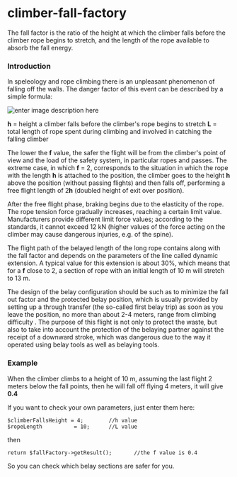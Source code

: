 
# climber-fall-factory
The fall factor is the ratio of the height at which the climber falls before the climber rope begins to stretch, and the length of the rope available to absorb the fall energy.

### Introduction
In speleology and rope climbing there is an unpleasant phenomenon of falling off the walls.
The danger factor of this event can be described by a simple formula:

![enter image description here](https://wikimedia.org/api/rest_v1/media/math/render/svg/e62e52d9c453a05e0ecfa84cf6cca1a9cc82ad0a)

**h** =  height a climber falls before the climber's rope begins to stretch
**L** = total length of rope spent during climbing and involved in catching the falling climber

The lower the **f** value, the safer the flight will be from the climber's point of view and the load of the safety system, in particular ropes and passes. The extreme case, in which **f** = 2, corresponds to the situation in which the rope with the length **h** is attached to the position, the climber goes to the height **h** above the position (without passing flights) and then falls off, performing a free flight length of 2**h** (doubled height of exit over position).

 After the free flight phase, braking begins due to the elasticity of the rope. The rope tension force gradually increases, reaching a certain limit value. Manufacturers provide different limit force values; according to the standards, it cannot exceed 12 kN (higher values ​​of the force acting on the climber may cause dangerous injuries, e.g. of the spine).


The flight path of the belayed length of the long rope contains along with the fall factor and depends on the parameters of the line called dynamic extension. A typical value for this extension is about 30%, which means that for a **f** close to 2, a section of rope with an initial length of 10 m will stretch to 13 m.  
  
The design of the belay configuration should be such as to minimize the fall out factor and the protected belay position, which is usually provided by setting up a through transfer (the so-called first belay trip) as soon as you leave the position, no more than about 2-4 meters, range from climbing difficulty . The purpose of this flight is not only to protect the waste, but also to take into account the protection of the belaying partner against the receipt of a downward stroke, which was dangerous due to the way it operated using belay tools as well as belaying tools.

### Example

When the climber climbs to a height of 10 m, assuming the last flight 2 meters below the fall points, then he will fall off flying 4 meters, it will give **0.4**

If you want to check your own parameters, just enter them here:

    $climberFallsHeight = 4;		//h value
    $ropeLength          = 10;		//L value

then

    return $fallFactory->getResult();		//the f value is 0.4


So you can check which belay sections are safer for you.
